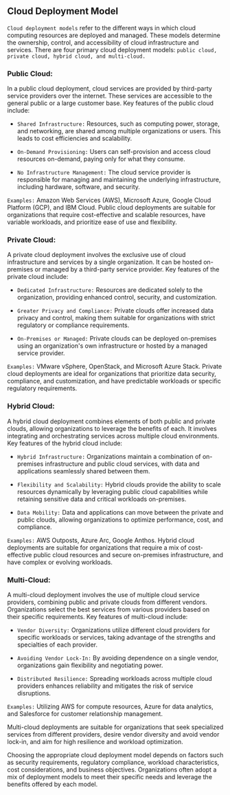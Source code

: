 ## Cloud Deployment Model

`Cloud deployment models` refer to the different ways in which cloud computing resources are deployed and managed. These models determine the ownership, control, and accessibility of cloud infrastructure and services. There are four primary cloud deployment models: `public cloud, private cloud, hybrid cloud, and multi-cloud.`

### Public Cloud:
In a public cloud deployment, cloud services are provided by third-party service providers over the internet. These services are accessible to the general public or a large customer base. Key features of the public cloud include:

+ `Shared Infrastructure:` Resources, such as computing power, storage, and networking, are shared among multiple organizations or users. This leads to cost efficiencies and scalability.

+ `On-Demand Provisioning:` Users can self-provision and access cloud resources on-demand, paying only for what they consume.

+ `No Infrastructure Management:` The cloud service provider is responsible for managing and maintaining the underlying infrastructure, including hardware, software, and security.

`Examples:` Amazon Web Services (AWS), Microsoft Azure, Google Cloud Platform (GCP), and IBM Cloud.
Public cloud deployments are suitable for organizations that require cost-effective and scalable resources, have variable workloads, and prioritize ease of use and flexibility.

### Private Cloud:
A private cloud deployment involves the exclusive use of cloud infrastructure and services by a single organization. It can be hosted on-premises or managed by a third-party service provider. Key features of the private cloud include:

+ `Dedicated Infrastructure:` Resources are dedicated solely to the organization, providing enhanced control, security, and customization.

+ `Greater Privacy and Compliance:` Private clouds offer increased data privacy and control, making them suitable for organizations with strict regulatory or compliance requirements.

+ `On-Premises or Managed:` Private clouds can be deployed on-premises using an organization's own infrastructure or hosted by a managed service provider.

`Examples:` VMware vSphere, OpenStack, and Microsoft Azure Stack.
Private cloud deployments are ideal for organizations that prioritize data security, compliance, and customization, and have predictable workloads or specific regulatory requirements.

### Hybrid Cloud:
A hybrid cloud deployment combines elements of both public and private clouds, allowing organizations to leverage the benefits of each. It involves integrating and orchestrating services across multiple cloud environments. Key features of the hybrid cloud include:

+ `Hybrid Infrastructure:` Organizations maintain a combination of on-premises infrastructure and public cloud services, with data and applications seamlessly shared between them.

+ `Flexibility and Scalability:` Hybrid clouds provide the ability to scale resources dynamically by leveraging public cloud capabilities while retaining sensitive data and critical workloads on-premises.

+ `Data Mobility:` Data and applications can move between the private and public clouds, allowing organizations to optimize performance, cost, and compliance.

`Examples:` AWS Outposts, Azure Arc, Google Anthos.
Hybrid cloud deployments are suitable for organizations that require a mix of cost-effective public cloud resources and secure on-premises infrastructure, and have complex or evolving workloads.

### Multi-Cloud:
A multi-cloud deployment involves the use of multiple cloud service providers, combining public and private clouds from different vendors. Organizations select the best services from various providers based on their specific requirements. Key features of multi-cloud include:

+ `Vendor Diversity:` Organizations utilize different cloud providers for specific workloads or services, taking advantage of the strengths and specialties of each provider.
+ `Avoiding Vendor Lock-In:` By avoiding dependence on a single vendor, organizations gain flexibility and negotiating power.

+ `Distributed Resilience:` Spreading workloads across multiple cloud providers enhances reliability and mitigates the risk of service disruptions.

`Examples:` Utilizing AWS for compute resources, Azure for data analytics, and Salesforce for customer relationship management.

Multi-cloud deployments are suitable for organizations that seek specialized services from different providers, desire vendor diversity and avoid vendor lock-in, and aim for high resilience and workload optimization.

Choosing the appropriate cloud deployment model depends on factors such as security requirements, regulatory compliance, workload characteristics, cost considerations, and business objectives. Organizations often adopt a mix of deployment models to meet their specific needs and leverage the benefits offered by each model.

